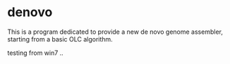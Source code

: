 denovo
======

This is a program dedicated to provide a new de novo genome assembler, starting from a basic OLC algorithm. 


testing from win7 ..
